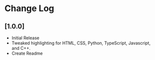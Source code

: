 # Change Log

## [1.0.0]
- Initial Release
- Tweaked highlighting for HTML, CSS, Python, TypeScript, Javascript, and C++. 
- Create Readme




